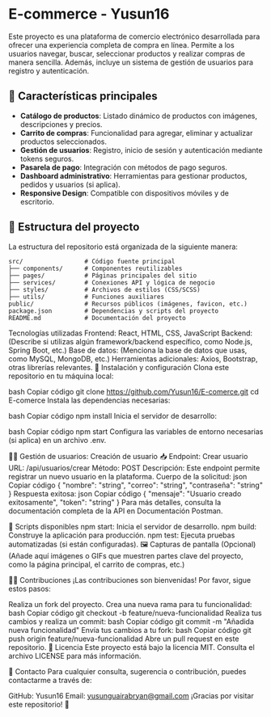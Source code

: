 # E-commerce - Yusun16

Este proyecto es una plataforma de comercio electrónico desarrollada para ofrecer una experiencia completa de compra en línea. Permite a los usuarios navegar, buscar, seleccionar productos y realizar compras de manera sencilla. Además, incluye un sistema de gestión de usuarios para registro y autenticación.

## 🚀 Características principales

- **Catálogo de productos**: Listado dinámico de productos con imágenes, descripciones y precios.
- **Carrito de compras**: Funcionalidad para agregar, eliminar y actualizar productos seleccionados.
- **Gestión de usuarios**: Registro, inicio de sesión y autenticación mediante tokens seguros.
- **Pasarela de pago**: Integración con métodos de pago seguros.
- **Dashboard administrativo**: Herramientas para gestionar productos, pedidos y usuarios (si aplica).
- **Responsive Design**: Compatible con dispositivos móviles y de escritorio.

## 📂 Estructura del proyecto

La estructura del repositorio está organizada de la siguiente manera:

```plaintext
src/                 # Código fuente principal
├── components/      # Componentes reutilizables
├── pages/           # Páginas principales del sitio
├── services/        # Conexiones API y lógica de negocio
├── styles/          # Archivos de estilos (CSS/SCSS)
├── utils/           # Funciones auxiliares
public/              # Recursos públicos (imágenes, favicon, etc.)
package.json         # Dependencias y scripts del proyecto
README.md            # Documentación del proyecto
```



Tecnologías utilizadas
Frontend: React, HTML, CSS, JavaScript
Backend: (Describe si utilizas algún framework/backend específico, como Node.js, Spring Boot, etc.)
Base de datos: (Menciona la base de datos que usas, como MySQL, MongoDB, etc.)
Herramientas adicionales: Axios, Bootstrap, otras librerías relevantes.
🚀 Instalación y configuración
Clona este repositorio en tu máquina local:

bash
Copiar código
git clone https://github.com/Yusun16/E-comerce.git
cd E-comerce
Instala las dependencias necesarias:

bash
Copiar código
npm install
Inicia el servidor de desarrollo:

bash
Copiar código
npm start
Configura las variables de entorno necesarias (si aplica) en un archivo .env.

🧑‍💻 Gestión de usuarios: Creación de usuario
📥 Endpoint: Crear usuario
URL: /api/usuarios/crear
Método: POST
Descripción: Este endpoint permite registrar un nuevo usuario en la plataforma.
Cuerpo de la solicitud:
json
Copiar código
{
    "nombre": "string",
    "correo": "string",
    "contraseña": "string"
}
Respuesta exitosa:
json
Copiar código
{
    "mensaje": "Usuario creado exitosamente",
    "token": "string"
}
Para más detalles, consulta la documentación completa de la API en Documentación Postman.

📄 Scripts disponibles
npm start: Inicia el servidor de desarrollo.
npm build: Construye la aplicación para producción.
npm test: Ejecuta pruebas automatizadas (si están configuradas).
🖼️ Capturas de pantalla (Opcional)
(Añade aquí imágenes o GIFs que muestren partes clave del proyecto, como la página principal, el carrito de compras, etc.)

🧑‍💻 Contribuciones
¡Las contribuciones son bienvenidas! Por favor, sigue estos pasos:

Realiza un fork del proyecto.
Crea una nueva rama para tu funcionalidad:
bash
Copiar código
git checkout -b feature/nueva-funcionalidad
Realiza tus cambios y realiza un commit:
bash
Copiar código
git commit -m "Añadida nueva funcionalidad"
Envía tus cambios a tu fork:
bash
Copiar código
git push origin feature/nueva-funcionalidad
Abre un pull request en este repositorio.
📄 Licencia
Este proyecto está bajo la licencia MIT. Consulta el archivo LICENSE para más información.

🤝 Contacto
Para cualquier consulta, sugerencia o contribución, puedes contactarme a través de:

GitHub: Yusun16
Email: yusunguairabryan@gmail.com
¡Gracias por visitar este repositorio! 🎉
